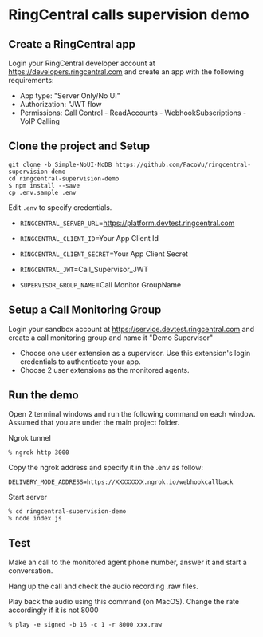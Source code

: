 # RingCentral calls supervision demo

## Create a RingCentral app
Login your RingCentral developer account at https://developers.ringcentral.com and create an app with the following requirements:
- App type: "Server Only/No UI"
- Authorization: "JWT flow
- Permissions: Call Control - ReadAccounts - WebhookSubscriptions - VoIP Calling

## Clone the project and Setup

```
git clone -b Simple-NoUI-NoDB https://github.com/PacoVu/ringcentral-supervision-demo
cd ringcentral-supervision-demo
$ npm install --save
cp .env.sample .env
```

Edit `.env` to specify credentials.

- `RINGCENTRAL_SERVER_URL`=https://platform.devtest.ringcentral.com
- `RINGCENTRAL_CLIENT_ID`=Your App Client Id
- `RINGCENTRAL_CLIENT_SECRET`=Your App Client Secret

- `RINGCENTRAL_JWT`=Call_Supervisor_JWT

- `SUPERVISOR_GROUP_NAME`=Call Monitor GroupName

## Setup a Call Monitoring Group
Login your sandbox account at https://service.devtest.ringcentral.com and create a call monitoring group and name it "Demo Supervisor"

- Choose one user extension as a supervisor. Use this extension's login credentials to authenticate your app.
- Choose 2 user extensions as the monitored agents.

## Run the demo
Open 2 terminal windows and run the following command on each window. Assumed that you are under the main project folder.

Ngrok tunnel
```
% ngrok http 3000
```
Copy the ngrok address and specify it in the .env as follow:

`DELIVERY_MODE_ADDRESS=https://XXXXXXXX.ngrok.io/webhookcallback`

Start server
```
% cd ringcentral-supervision-demo
% node index.js
```

## Test

Make an call to the monitored agent phone number, answer it and start a conversation.

Hang up the call and check the audio recording .raw files.

Play back the audio using this command (on MacOS). Change the rate accordingly if it is not 8000
```
% play -e signed -b 16 -c 1 -r 8000 xxx.raw
```
